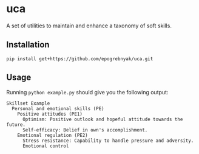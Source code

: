 uca
===

A set of utilities to maintain and enhance a taxonomy of soft skills.

Installation
------------

```
pip install get+https://github.com/epogrebnyak/uca.git
```

Usage
-----

Running `python example.py` should give you the following output:

```
Skillset Example
  Personal and emotional skills (PE)
    Positive attitudes (PE1)
      Optimism: Positive outlook and hopeful attitude towards the future.
      Self-efficacy: Belief in own's accomplishment.
    Emotional regulation (PE2)
      Stress resistance: Capability to handle pressure and adversity.
      Emotional control
```